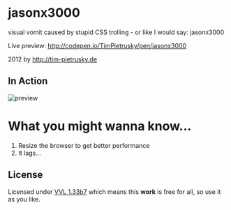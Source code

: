 # jasonx3000

visual vomit caused by stupid CSS trolling - or like I would say: jasonx3000

Live preview: http://codepen.io/TimPietrusky/pen/jasonx3000

2012 by http://tim-pietrusky.de

## In Action

![preview](http://tim-pietrusky.de/img/jasonx3000_in_action.png)

# What you might wanna know...

1. Resize the browser to get better performance
2. It lags...

## License

Licensed under [VVL 1.33b7](http://tim-pietrusky.de/license) which means this **work** is free for all, so use it as you like.





